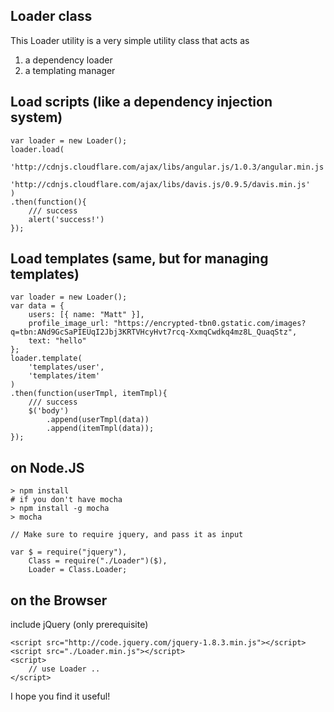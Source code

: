 ## Loader class

This Loader utility is a very simple utility class that acts as

1. a dependency loader
2. a templating manager

## Load scripts (like a dependency injection system)

	var loader = new Loader();	
	loader.load(
		'http://cdnjs.cloudflare.com/ajax/libs/angular.js/1.0.3/angular.min.js',
		'http://cdnjs.cloudflare.com/ajax/libs/davis.js/0.9.5/davis.min.js'
	)
	.then(function(){
		/// success
		alert('success!')
	});

## Load templates (same, but for managing templates)

	var loader = new Loader();
	var data = {
		users: [{ name: "Matt" }],
		profile_image_url: "https://encrypted-tbn0.gstatic.com/images?q=tbn:ANd9GcSaPIEUqI2Jbj3KRTVHcyHvt7rcq-XxmqCwdkq4mz8L_QuaqStz", 
		text: "hello"
	};
	loader.template(
		'templates/user',
		'templates/item'
	)
	.then(function(userTmpl, itemTmpl){
		/// success
		$('body')
			.append(userTmpl(data))
			.append(itemTmpl(data));
	});

## on Node.JS

	> npm install
	# if you don't have mocha
	> npm install -g mocha 
	> mocha

	// Make sure to require jquery, and pass it as input

	var $ = require("jquery"),
		Class = require("./Loader")($),
		Loader = Class.Loader;

## on the Browser

include jQuery (only prerequisite)

	<script src="http://code.jquery.com/jquery-1.8.3.min.js"></script>
	<script src="./Loader.min.js"></script>
	<script>
		// use Loader ..
	</script>

I hope you find it useful!